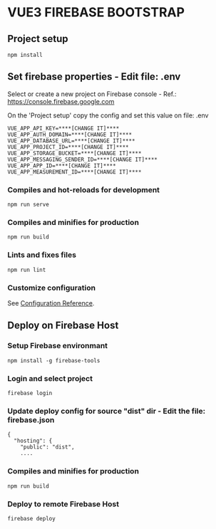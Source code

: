 # VUE3 FIREBASE BOOTSTRAP

## Project setup
```
npm install
```
## Set firebase properties - Edit  file: .env
Select or create a new project on Firebase console - Ref.: https://console.firebase.google.com

On the 'Project setup' copy the config and 
set this value on file: .env 
```
VUE_APP_API_KEY=****[CHANGE IT]****
VUE_APP_AUTH_DOMAIN=****[CHANGE IT]****
VUE_APP_DATABASE_URL=****[CHANGE IT]****
VUE_APP_PROJECT_ID=****[CHANGE IT]****
VUE_APP_STORAGE_BUCKET=****[CHANGE IT]****
VUE_APP_MESSAGING_SENDER_ID=****[CHANGE IT]****
VUE_APP_APP_ID=****[CHANGE IT]****
VUE_APP_MEASUREMENT_ID=****[CHANGE IT]****
```
### Compiles and hot-reloads for development
```
npm run serve
```

### Compiles and minifies for production
```
npm run build
```

### Lints and fixes files
```
npm run lint
```

### Customize configuration
See [Configuration Reference](https://cli.vuejs.org/config/).


## Deploy on Firebase Host

### Setup Firebase environmant
```
npm install -g firebase-tools
```
### Login and select project
```
firebase login
```
### Update deploy config for source "dist" dir - Edit the file: firebase.json
```
{
  "hosting": {
    "public": "dist",
    ....
```
### Compiles and minifies for production
```
npm run build
```
### Deploy to remote Firebase Host
```
firebase deploy
```